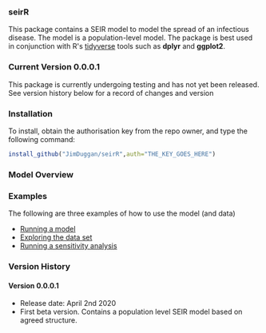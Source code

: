 ### seirR 
This package contains a SEIR model to model the spread of an infectious disease. The model is a population-level model. The package is best used in conjunction with R's [tidyverse](https://www.tidyverse.org) tools such as **dplyr** and **ggplot2**.

### Current Version 0.0.0.1
This package is currently undergoing testing and has not yet been released. See version history below for a record of changes and version



### Installation
To install, obtain the authorisation key from the repo owner, and type the following command:

```R
install_github("JimDuggan/seirR",auth="THE_KEY_GOES_HERE")
```

### Model Overview

### Examples
The following are three examples of how to use the model (and data)

- [Running a model](
https://github.com/JimDuggan/seirR/tree/master/data-raw/Examples/01%20Run%20Model)
- [Exploring the data set](
https://github.com/JimDuggan/seirR/tree/master/data-raw/Examples/02%20Explore%20Data)
- [Running a sensitivity analysis](
https://github.com/JimDuggan/seirR/tree/master/data-raw/Examples/03%20Sensitivity)


### Version History
#### Version 0.0.0.1
* Release date: April 2nd 2020
* First beta version. Contains a population level SEIR model based on agreed structure. 

